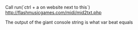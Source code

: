 Call run(\`ctrl + a on website next to this\`)
http://flashmusicgames.com/midi/mid2txt.php

The output of the giant console string is what var beat equals
